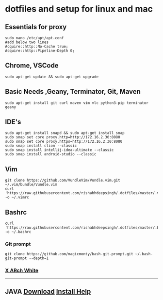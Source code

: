 # dotfiles and setup for linux and mac

## Essentials for proxy
    sudo nano /etc/apt/apt.conf
    #add below two lines
    Acquire::http::No-Cache true;
    Acquire::http::Pipeline-Depth 0;

## Chrome, VSCode
    sudo apt-get update && sudo apt-get upgrade


## Basic Needs ,Geany, Terminator, Git, Maven
    sudo apt-get install git curl maven vim vlc python3-pip terminator geany

## IDE's
    sudo apt-get install snapd && sudo apt-get install snap
    sudo snap set core proxy.http=http://172.16.2.30:8080
    sudo snap set core proxy.https=http://172.16.2.30:8080
    sudo snap install clion --classic
    sudo snap install intellij-idea-ultimate --classic
    sudo snap install android-studio --classic


## Vim
    git clone https://github.com/VundleVim/Vundle.vim.git ~/.vim/bundle/Vundle.vim
    curl 'https://raw.githubusercontent.com/rishabhdeepsingh/.dotfiles/master/.vimrc' -o ~/.vimrc

## Bashrc
    curl 'https://raw.githubusercontent.com/rishabhdeepsingh/.dotfiles/master/.bashrc' -o ~/.bashrc

### Git prompt
    git clone https://github.com/magicmonty/bash-git-prompt.git ~/.bash-git-prompt --depth=1

### [X ARch White](https://gitlab.com/LinxGem33/X-Arc-White/tags/v1.4.7)

------

## JAVA [Download](https://www.oracle.com/technetwork/java/javase/downloads/index.html)  [Install Help](https://www.javahelps.com/2017/09/install-oracle-jdk-9-on-linux.html)
